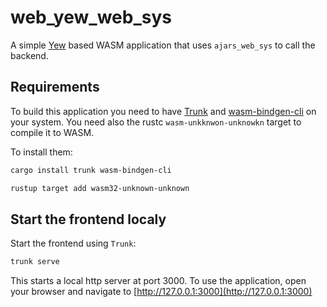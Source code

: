 # web_yew_web_sys

A simple [Yew](https://yew.rs) based WASM application that uses `ajars_web_sys` to call the backend.

## Requirements

To build this application you need to have [Trunk](https://trunkrs.dev/) and [wasm-bindgen-cli](https://rustwasm.github.io/wasm-bindgen/) on your system.
You need also the rustc `wasm-unkknwon-unknowkn` target to compile it to WASM.

To install them:
```bash
cargo install trunk wasm-bindgen-cli

rustup target add wasm32-unknown-unknown
```

## Start the frontend localy

Start the frontend using `Trunk`:

```bash
trunk serve
```

This starts a local http server at port 3000. To use the application, open your browser and navigate to [http://127.0.0.1:3000](http://127.0.0.1:3000)



